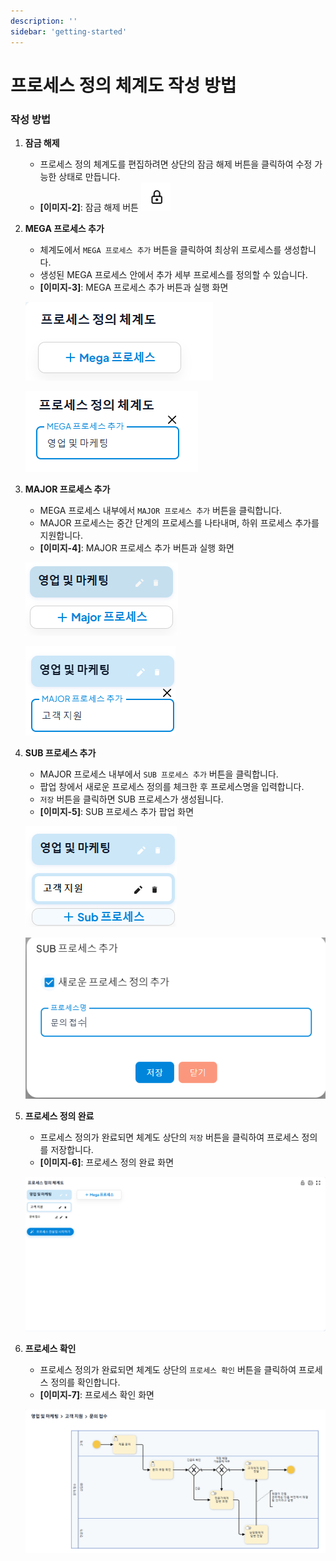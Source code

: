 ```yaml
---
description: ''
sidebar: 'getting-started'
---
```


# 프로세스 정의 체계도 작성 방법

### 작성 방법

1. **잠금 해제**  
   - 프로세스 정의 체계도를 편집하려면 상단의 잠금 해제 버튼을 클릭하여 수정 가능한 상태로 만듭니다.  
   - **[이미지-2]**: 잠금 해제 버튼
   ![](../../../uengine-image/PAL_processDefinitionMap_lock.png)

2. **MEGA 프로세스 추가**  
   - 체계도에서 `MEGA 프로세스 추가` 버튼을 클릭하여 최상위 프로세스를 생성합니다.  
   - 생성된 MEGA 프로세스 안에서 추가 세부 프로세스를 정의할 수 있습니다.  
   - **[이미지-3]**: MEGA 프로세스 추가 버튼과 실행 화면  
   
   ![](../../../uengine-image/PAL_processDefinitionMap_mega_1.png)
   
   ![](../../../uengine-image/PAL_processDefinitionMap_mega_2.png)

3. **MAJOR 프로세스 추가**  
   - MEGA 프로세스 내부에서 `MAJOR 프로세스 추가` 버튼을 클릭합니다.  
   - MAJOR 프로세스는 중간 단계의 프로세스를 나타내며, 하위 프로세스 추가를 지원합니다.  
   - **[이미지-4]**: MAJOR 프로세스 추가 버튼과 실행 화면  
   
   ![](../../../uengine-image/PAL_processDefinitionMap_major_1.png)

   ![](../../../uengine-image/PAL_processDefinitionMap_major_2.png)

4. **SUB 프로세스 추가**  
   - MAJOR 프로세스 내부에서 `SUB 프로세스 추가` 버튼을 클릭합니다.  
   - 팝업 창에서 새로운 프로세스 정의를 체크한 후 프로세스명을 입력합니다.  
   - `저장` 버튼을 클릭하면 SUB 프로세스가 생성됩니다.  
   - **[이미지-5]**: SUB 프로세스 추가 팝업 화면  
   
   ![](../../../uengine-image/PAL_processDefinitionMap_sub_1.png)

   ![](../../../uengine-image/PAL_processDefinitionMap_sub_2.png)

5. **프로세스 정의 완료**  
   - 프로세스 정의가 완료되면 체계도 상단의 `저장` 버튼을 클릭하여 프로세스 정의를 저장합니다.  
   - **[이미지-6]**: 프로세스 정의 완료 화면  
   
   ![](../../../uengine-image/PAL_processDefinitionMap_complete.png)

6. **프로세스 확인**  
   - 프로세스 정의가 완료되면 체계도 상단의 `프로세스 확인` 버튼을 클릭하여 프로세스 정의를 확인합니다.  
   - **[이미지-7]**: 프로세스 확인 화면  
   
   ![](../../../uengine-image/PAL_processDefinitionMap_sub_4.png)
